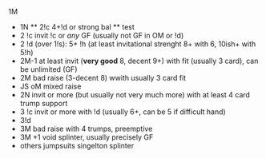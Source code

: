 1M

* 1N
  ** 2!c 4+!d or strong bal
  ** test
* 2 !c invit !c or _any_ GF (usually not GF in OM or !d)
* 2 !d (over 1!s): 5+ !h (at least invitational strenght 8+ with 6, 10ish+ with 5!h)
* 2M-1 at least invit (**very good** 8, decent 9+) with fit (usually 3 card), can be unlimited (GF)
* 2M bad raise (3-decent 8) wwith usually 3 card fit
* JS oM mixed raise
* 2N invit or more (but usually not very much more) with at least 4 card trump support
* 3 !c invit or more with !d (usually 6+, can be 5 if difficult hand)
* 3!d
* 3M bad raise with 4 trumps, preemptive
* 3M +1 void splinter, usually precisely GF
* others jumpsuits singelton splinter
